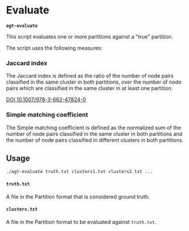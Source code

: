 # Evaluate

**`agt-evaluate`**

This script evaluates one or more partitions against a "true" partition.

The script uses the following measures:

### Jaccard index

The Jaccard index is defined as the ratio of the number of node pairs classified
in the same cluster in both partitions, over the number of node pairs which are
classified in the same cluster in at least one partition.

[DOI 10.1007/978-3-662-47824-0](https://doi.org/10.1007/978-3-662-47824-0_2)

### Simple matching coefficient

The Simple matching coefficient is defined as the normalized sum of the number
of node pairs classified in the same cluster in both partitions and the number
of node pairs classified in different clusters in both partitions.

## Usage

```
./agt-evaluate truth.txt clusters1.txt clusters2.txt ...
```

#### `truth.txt`

A file in the Partition format that is considered ground truth.

#### `clusters.txt`

A file in the Partition format to be evaluated against `truth.txt`.
